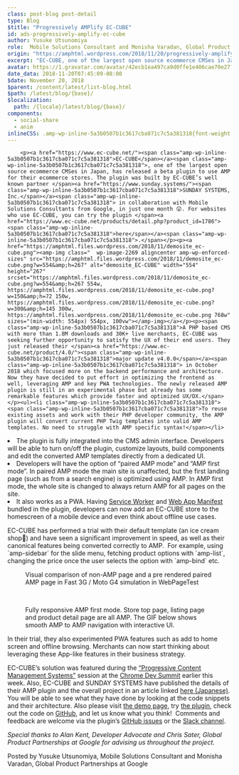 ```yaml
---
class: post-blog post-detail
type: Blog
$title: "Progressively AMPlify EC-CUBE"
id: ads-progressively-amplify-ec-cube
author: Yusuke Utsunomiya
role:  Mobile Solutions Consultant and Monisha Varadan, Global Product Partnerships at Google
origin: "https://amphtml.wordpress.com/2018/11/20/progressively-amplify-ec-cube/amp/"
excerpt: "EC-CUBE, one of the largest open source ecommerce CMSes in Japan, has released a beta plugin to use AMP for their ecommerce stores. The plugin was built by EC-CUBE’s well known partner SUNDAY SYSTEMS, Inc. in collaboration with Mobile Solutions Consultants from Google, in just one month 😲. For websites who use EC-CUBE, you can [&#8230;]"
avatar: https://1.gravatar.com/avatar/42ecb1ea497ca9d0ffe1e406cae70e27?s=96&d=identicon&r=G
date_data: 2018-11-20T07:45:09-08:00
$date: November 20, 2018
$parent: /content/latest/list-blog.html
$path: /latest/blog/{base}/
$localization:
  path: /{locale}/latest/blog/{base}/
components:
  - social-share
  - anim
inlineCSS: .amp-wp-inline-5a3b0507b1c3617cba071c7c5a381318{font-weight:300;}.amp-wp-inline-7d25254b43cb57cd73b819181b4e57eb{max-width:750px;}.amp-wp-inline-2607eaaa81b1be877ddc47125d63efab{max-width:904px;}
---
```


<div class="amp-wp-article-content">

		<p><a href="https://www.ec-cube.net/"><span class="amp-wp-inline-5a3b0507b1c3617cba071c7c5a381318">EC-CUBE</span></a><span class="amp-wp-inline-5a3b0507b1c3617cba071c7c5a381318">, one of the largest open source ecommerce CMSes in Japan, has released a beta plugin to use AMP for their ecommerce stores. The plugin was built by EC-CUBE’s well known partner </span><a href="https://www.sunday.systems/"><span class="amp-wp-inline-5a3b0507b1c3617cba071c7c5a381318">SUNDAY SYSTEMS, Inc.</span></a><span class="amp-wp-inline-5a3b0507b1c3617cba071c7c5a381318"> in collaboration with Mobile Solutions Consultants from Google, in just one month 😲. For websites who use EC-CUBE, you can try the plugin </span><a href="https://www.ec-cube.net/products/detail.php?product_id=1786"><span class="amp-wp-inline-5a3b0507b1c3617cba071c7c5a381318">here</span></a><span class="amp-wp-inline-5a3b0507b1c3617cba071c7c5a381318">.</span></p><p><a href="https://amphtml.files.wordpress.com/2018/11/demosite_ec-cube.png"><amp-img class="  wp-image-2269 aligncenter amp-wp-enforced-sizes" src="https://amphtml.files.wordpress.com/2018/11/demosite_ec-cube.png?w=554&amp;h=267" alt="demosite_EC-CUBE" width="554" height="267" srcset="https://amphtml.files.wordpress.com/2018/11/demosite_ec-cube.png?w=554&amp;h=267 554w, https://amphtml.files.wordpress.com/2018/11/demosite_ec-cube.png?w=150&amp;h=72 150w, https://amphtml.files.wordpress.com/2018/11/demosite_ec-cube.png?w=300&amp;h=145 300w, https://amphtml.files.wordpress.com/2018/11/demosite_ec-cube.png 768w" sizes="(min-width: 554px) 554px, 100vw"></amp-img></a></p><p><span class="amp-wp-inline-5a3b0507b1c3617cba071c7c5a381318">A PHP based CMS with more than 1.8M downloads and 30K+ live merchants, EC-CUBE was seeking further opportunity to satisfy the UX of their end users. They just released their </span><a href="https://www.ec-cube.net/product/4.0/"><span class="amp-wp-inline-5a3b0507b1c3617cba071c7c5a381318">major update v4.0.0</span></a><span class="amp-wp-inline-5a3b0507b1c3617cba071c7c5a381318"> in October 2018 which focused more on the backend performance and architecture. Now they have decided to put effort in optimizing the frontend as well, leveraging AMP and key PWA technologies. The newly released AMP plugin is still in an experimental phase but already has some remarkable features which provide faster and optimized UX/DX.</span></p><ul><li class="amp-wp-inline-5a3b0507b1c3617cba071c7c5a381318"><span class="amp-wp-inline-5a3b0507b1c3617cba071c7c5a381318">To reuse existing assets and work with their PHP developer community, the AMP plugin will convert current PHP Twig templates into valid AMP templates. No need to struggle with AMP specific syntax!</span></li>
<li class="amp-wp-inline-5a3b0507b1c3617cba071c7c5a381318"><span class="amp-wp-inline-5a3b0507b1c3617cba071c7c5a381318">The plugin is fully integrated into the CMS admin interface. Developers will be able to turn on/off the plugin, customize layouts, build components and edit the converted AMP templates directly from a dedicated UI. </span></li>
<li class="amp-wp-inline-5a3b0507b1c3617cba071c7c5a381318"><span class="amp-wp-inline-5a3b0507b1c3617cba071c7c5a381318">Developers will have the option of “paired AMP mode” and “AMP first mode”. In paired AMP mode the main site is unaffected, but the first landing page (such as from a search engine) is optimized using AMP. In AMP first mode, the whole site is changed to always return AMP for all pages on the site.</span></li>
<li class="amp-wp-inline-5a3b0507b1c3617cba071c7c5a381318"><span class="amp-wp-inline-5a3b0507b1c3617cba071c7c5a381318">It also works as a PWA. Having </span><a href="https://developer.mozilla.org/en-US/docs/Web/API/Service_Worker_API"><span class="amp-wp-inline-5a3b0507b1c3617cba071c7c5a381318">Service Worker</span></a><span class="amp-wp-inline-5a3b0507b1c3617cba071c7c5a381318"> and </span><a href="https://developer.mozilla.org/en-US/docs/Web/Manifest"><span class="amp-wp-inline-5a3b0507b1c3617cba071c7c5a381318">Web App Manifest</span></a><span class="amp-wp-inline-5a3b0507b1c3617cba071c7c5a381318"> bundled in the plugin, developers can now add an EC-CUBE store to the homescreen of a mobile device and even think about offline use cases.</span></li>
</ul><p><span class="amp-wp-inline-5a3b0507b1c3617cba071c7c5a381318">EC-CUBE has performed a trial with their default template (an ice cream shop🍦) and have seen a significant improvement in speed, as well as their canonical features being converted correctly to AMP.  For example, using `amp-sidebar` for the slide menu, fetching product options with `amp-list`, changing the price once the user selects the option with `amp-bind` etc.</span></p><figure data-shortcode="caption" id="attachment_2272" aria-describedby="caption-attachment-2272" class="wp-caption alignnone amp-wp-inline-2607eaaa81b1be877ddc47125d63efab"><amp-anim class="aligncenter size-full wp-image-2272 amp-wp-enforced-sizes" src="https://amphtml.files.wordpress.com/2018/11/speed_ec-cube.gif?w=660" alt="speed_EC-CUBE" width="660" height="496" sizes="(min-width: 660px) 660px, 100vw"></amp-anim><figcaption id="caption-attachment-2272" class="wp-caption-text">Visual comparison of non-AMP page and a pre rendered paired AMP page in Fast 3G / Moto G4 simulation in WebPageTest</figcaption></figure><p> </p><figure data-shortcode="caption" id="attachment_2271" aria-describedby="caption-attachment-2271" class="wp-caption alignnone amp-wp-inline-7d25254b43cb57cd73b819181b4e57eb"><amp-anim class="aligncenter size-full wp-image-2271 amp-wp-enforced-sizes" src="https://amphtml.files.wordpress.com/2018/11/responsive_ec-cube.gif?w=660" alt="responsive_EC-CUBE" width="660" height="475" sizes="(min-width: 660px) 660px, 100vw"></amp-anim><figcaption id="caption-attachment-2271" class="wp-caption-text">Fully responsive AMP first mode. Store top page, listing page and product detail page are all AMP. The GIF below shows smooth AMP to AMP navigation with interactive UI.</figcaption></figure><p><span class="amp-wp-inline-5a3b0507b1c3617cba071c7c5a381318">In their trial, they also experimented PWA features such as add to home screen and offline browsing. Merchants can now start thinking about leveraging these App-like features in their business strategy.</span></p><p><a href="https://amphtml.files.wordpress.com/2018/11/homescreen_ec-cube.gif"><amp-anim class="aligncenter  wp-image-2270 amp-wp-enforced-sizes" src="https://amphtml.files.wordpress.com/2018/11/homescreen_ec-cube.gif?w=663&amp;h=373" alt="homescreen_EC-CUBE" width="663" height="373" sizes="(min-width: 660px) 660px, 100vw"></amp-anim></a></p><p><span class="amp-wp-inline-5a3b0507b1c3617cba071c7c5a381318">EC-CUBE’s solution was featured during the </span><a href="https://developer.chrome.com/devsummit/schedule/progressive-cms"><span class="amp-wp-inline-5a3b0507b1c3617cba071c7c5a381318">“Progressive Content Management Systems”</span></a><span class="amp-wp-inline-5a3b0507b1c3617cba071c7c5a381318"> session at the </span><a href="https://developer.chrome.com/devsummit/"><span class="amp-wp-inline-5a3b0507b1c3617cba071c7c5a381318">Chrome Dev Summit</span></a><span class="amp-wp-inline-5a3b0507b1c3617cba071c7c5a381318"> earlier this week. Also, EC-CUBE and SUNDAY SYSTEMS have published the details of their AMP plugin and the overall project in an article linked </span><a href="http://gihyo.jp/design/serial/01/eccube_amp"><span class="amp-wp-inline-5a3b0507b1c3617cba071c7c5a381318">here (Japanese)</span></a><span class="amp-wp-inline-5a3b0507b1c3617cba071c7c5a381318">. You will be able to see what they have done by looking at the code snippets and their architecture. Also please visit </span><a href="https://canonical-amp-demo.ec-cube.net/"><span class="amp-wp-inline-5a3b0507b1c3617cba071c7c5a381318">the demo page</span></a><span class="amp-wp-inline-5a3b0507b1c3617cba071c7c5a381318">, try </span><a href="https://www.ec-cube.net/products/detail.php?product_id=1786"><span class="amp-wp-inline-5a3b0507b1c3617cba071c7c5a381318">the plugin</span></a><span class="amp-wp-inline-5a3b0507b1c3617cba071c7c5a381318">, check out the code on </span><a href="https://github.com/EC-CUBE/amp-plugin"><span class="amp-wp-inline-5a3b0507b1c3617cba071c7c5a381318">GitHub</span></a><span class="amp-wp-inline-5a3b0507b1c3617cba071c7c5a381318">, and let us know what you think!  Comments and feedback are welcome via the plugin’s </span><a href="https://github.com/EC-CUBE/amp-plugin/issues"><span class="amp-wp-inline-5a3b0507b1c3617cba071c7c5a381318">GitHub issues</span></a><span class="amp-wp-inline-5a3b0507b1c3617cba071c7c5a381318"> or the </span><a href="https://www.ec-cube.net/rd.php?aid=join-slack"><span class="amp-wp-inline-5a3b0507b1c3617cba071c7c5a381318">Slack channel</span></a><span class="amp-wp-inline-5a3b0507b1c3617cba071c7c5a381318">. </span></p><p><i><span class="amp-wp-inline-5a3b0507b1c3617cba071c7c5a381318">Special thanks to Alan Kent, Developer Advocate and Chris Sater, Global Product Partnerships at Google for advising us throughout the project.</span></i></p><p><span class="amp-wp-inline-5a3b0507b1c3617cba071c7c5a381318">Posted by Yusuke Utsunomiya, Mobile Solutions Consultant and Monisha Varadan, Global Product Partnerships at Google</span></p>	</div>

	

</div>

